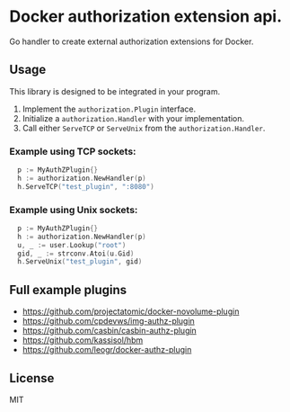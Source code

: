 # Docker authorization extension api.

Go handler to create external authorization extensions for Docker.

## Usage

This library is designed to be integrated in your program.

1. Implement the `authorization.Plugin` interface.
2. Initialize a `authorization.Handler` with your implementation.
3. Call either `ServeTCP` or `ServeUnix` from the `authorization.Handler`.

### Example using TCP sockets:

```go
  p := MyAuthZPlugin{}
  h := authorization.NewHandler(p)
  h.ServeTCP("test_plugin", ":8080")
```

### Example using Unix sockets:

```go
  p := MyAuthZPlugin{}
  h := authorization.NewHandler(p)
  u, _ := user.Lookup("root")
  gid, _ := strconv.Atoi(u.Gid)
  h.ServeUnix("test_plugin", gid)
```

## Full example plugins

- https://github.com/projectatomic/docker-novolume-plugin
- https://github.com/cpdevws/img-authz-plugin
- https://github.com/casbin/casbin-authz-plugin
- https://github.com/kassisol/hbm
- https://github.com/leogr/docker-authz-plugin

## License

MIT
